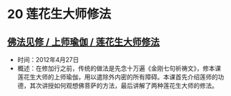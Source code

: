 # 20 莲花生大师修法

## [佛法见修 / 上师瑜伽 / 莲花生大师修法](https://www.fohuifayu.com/index.php/huideng-jiangtang/fofa-jianxiu/shangshi-yujia/650-l12031)

- 时间：2012年4月27日
- 概述：在修加行之前，传统的做法是先念十万遍《金刚七句祈祷文》，修本课莲花生大师的上师瑜伽，用以遣除外内密的所有障碍。本课首先介绍莲师的功德，其次讲授如何观想佛菩萨的方法，最后讲解了两种莲花生大师的修法。
